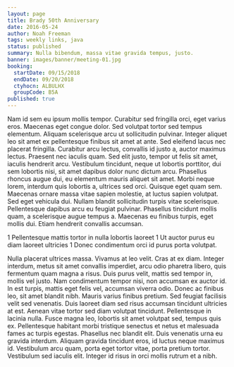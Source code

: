 ```yaml
---
layout: page
title: Brady 50th Anniversary
date: 2016-05-24
author: Noah Freeman
tags: weekly links, java
status: published
summary: Nulla bibendum, massa vitae gravida tempus, justo.
banner: images/banner/meeting-01.jpg
booking:
  startDate: 09/15/2018
  endDate: 09/20/2018
  ctyhocn: ALBULHX
  groupCode: B5A
published: true
---
```

Nam id sem eu ipsum mollis tempor. Curabitur sed fringilla orci, eget varius eros. Maecenas eget congue dolor. Sed volutpat tortor sed tempus elementum. Aliquam scelerisque arcu ut sollicitudin pulvinar. Integer aliquet leo sit amet ex pellentesque finibus sit amet at ante. Sed eleifend lacus nec placerat fringilla. Curabitur arcu lectus, convallis id justo a, auctor maximus lectus. Praesent nec iaculis quam.
Sed elit justo, tempor ut felis sit amet, iaculis hendrerit arcu. Vestibulum tincidunt, neque ut lobortis porttitor, dui sem lobortis nisi, sit amet dapibus dolor nunc dictum arcu. Phasellus rhoncus augue dui, eu elementum mauris aliquet sit amet. Morbi neque lorem, interdum quis lobortis a, ultrices sed orci. Quisque eget quam sem. Maecenas ornare massa vitae sapien molestie, at luctus sapien volutpat. Sed eget vehicula dui. Nullam blandit sollicitudin turpis vitae scelerisque. Pellentesque dapibus arcu eu feugiat pulvinar. Phasellus tincidunt mollis quam, a scelerisque augue tempus a. Maecenas eu finibus turpis, eget mollis dui. Etiam hendrerit convallis accumsan.

1 Pellentesque mattis tortor in nulla lobortis laoreet
1 Ut auctor purus eu diam laoreet ultricies
1 Donec condimentum orci id purus porta volutpat.

Nulla placerat ultrices massa. Vivamus at leo velit. Cras at ex diam. Integer interdum, metus sit amet convallis imperdiet, arcu odio pharetra libero, quis fermentum quam magna a risus. Duis purus velit, mattis sed tempor in, mollis vel justo. Nam condimentum tempor nisi, non accumsan ex auctor id. In est turpis, mattis eget felis vel, accumsan viverra odio. Donec ac finibus leo, sit amet blandit nibh. Mauris varius finibus pretium. Sed feugiat facilisis velit sed venenatis. Duis laoreet diam sed risus accumsan tincidunt ultricies at est. Aenean vitae tortor sed diam volutpat tincidunt.
Pellentesque in lacinia nulla. Fusce magna leo, lobortis sit amet volutpat sed, tempus quis ex. Pellentesque habitant morbi tristique senectus et netus et malesuada fames ac turpis egestas. Phasellus nec blandit elit. Duis venenatis urna eu gravida interdum. Aliquam gravida tincidunt eros, id luctus neque maximus id. Vestibulum arcu quam, porta eget tortor vitae, porta pretium tortor. Vestibulum sed iaculis elit. Integer id risus in orci mollis rutrum et a nibh.

